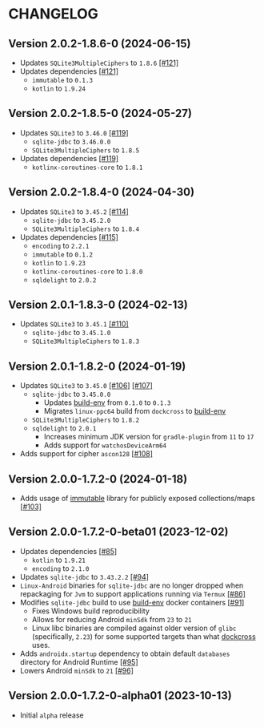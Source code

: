 # CHANGELOG

## Version 2.0.2-1.8.6-0 (2024-06-15)
 - Updates `SQLite3MultipleCiphers` to `1.8.6` [[#121]][121]
 - Updates dependencies [[#121]][121]
     - `immutable` to `0.1.3`
     - `kotlin` to `1.9.24`

## Version 2.0.2-1.8.5-0 (2024-05-27)
 - Updates `SQLite3` to `3.46.0` [[#119]][119]
     - `sqlite-jdbc` to `3.46.0.0`
     - `SQLite3MultipleCiphers` to `1.8.5`
 - Updates dependencies [[#119]][119]
     - `kotlinx-coroutines-core` to `1.8.1`

## Version 2.0.2-1.8.4-0 (2024-04-30)
 - Updates `SQLite3` to `3.45.2` [[#114]][114]
     - `sqlite-jdbc` to `3.45.2.0`
     - `SQLite3MultipleCiphers` to `1.8.4`
 - Updates dependencies [[#115]][115]
     - `encoding` to `2.2.1`
     - `immutable` to `0.1.2`
     - `kotlin` to `1.9.23`
     - `kotlinx-coroutines-core` to `1.8.0`
     - `sqldelight` to `2.0.2`

## Version 2.0.1-1.8.3-0 (2024-02-13)
 - Updates `SQLite3` to `3.45.1` [[#110]][110]
     - `sqlite-jdbc` to `3.45.1.0`
     - `SQLite3MultipleCiphers` to `1.8.3`

## Version 2.0.1-1.8.2-0 (2024-01-19)
 - Updates `SQLite3` to `3.45.0` [[#106]][106] [[#107]][107]
     - `sqlite-jdbc` to `3.45.0.0`
         - Updates [build-env][url-build-env] from `0.1.0` to `0.1.3`
         - Migrates `linux-ppc64` build from `dockcross` to [build-env][url-build-env]
     - `SQLite3MultipleCiphers` to `1.8.2`
     - `sqldelight` to `2.0.1`
         - Increases minimum JDK version for `gradle-plugin` from `11` to `17`
         - Adds support for `watchosDeviceArm64`
 - Adds support for cipher `ascon128` [[#108]][108]

## Version 2.0.0-1.7.2-0 (2024-01-18)
 - Adds usage of [immutable][url-immutable] library for publicly exposed collections/maps [[#103]][103]

## Version 2.0.0-1.7.2-0-beta01 (2023-12-02)
 - Updates dependencies [[#85]][85]
     - `kotlin` to `1.9.21`
     - `encoding` to `2.1.0`
 - Updates `sqlite-jdbc` to `3.43.2.2` [[#94]][94] 
 - `Linux-Android` binaries for `sqlite-jdbc` are no longer dropped when repackaging
   for `Jvm` to support applications running via `Termux` [[#86]][86]
 - Modifies `sqlite-jdbc` build to use [build-env][url-build-env] docker containers [[#91]][91]
     - Fixes Windows build reproducibility
     - Allows for reducing Android `minSdk` from `23` to `21`
     - Linux libc binaries are compiled against older version of `glibc` (specifically, `2.23`)
       for some supported targets than what [dockcross][url-dockcross] uses.
 - Adds `androidx.startup` dependency to obtain default `databases` directory for
   Android Runtime [[#95]][95]
 - Lowers Android `minSdk` to `21` [[#96]][96]

## Version 2.0.0-1.7.2-0-alpha01 (2023-10-13)
 - Initial `alpha` release

[url-build-env]: https://github.com/05nelsonm/build-env
[url-dockcross]: https://github.com/dockcross/dockcross
[url-immutable]: https://github.com/05nelsonm/immutable

[85]: https://github.com/toxicity-io/sqlite-mc/pull/85
[86]: https://github.com/toxicity-io/sqlite-mc/pull/86
[91]: https://github.com/toxicity-io/sqlite-mc/pull/91
[94]: https://github.com/toxicity-io/sqlite-mc/pull/94
[95]: https://github.com/toxicity-io/sqlite-mc/pull/95
[96]: https://github.com/toxicity-io/sqlite-mc/pull/96
[103]: https://github.com/toxicity-io/sqlite-mc/pull/103
[106]: https://github.com/toxicity-io/sqlite-mc/pull/106
[107]: https://github.com/toxicity-io/sqlite-mc/pull/107
[108]: https://github.com/toxicity-io/sqlite-mc/pull/108
[110]: https://github.com/toxicity-io/sqlite-mc/pull/110
[114]: https://github.com/toxicity-io/sqlite-mc/pull/114
[115]: https://github.com/toxicity-io/sqlite-mc/pull/115
[119]: https://github.com/toxicity-io/sqlite-mc/pull/119
[121]: https://github.com/toxicity-io/sqlite-mc/pull/121
